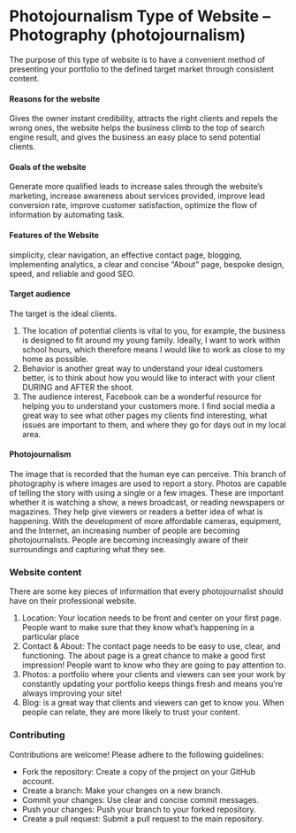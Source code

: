 # Photojournalism Type of Website – Photography (photojournalism)

The purpose of this type of website is to have a convenient method of presenting your portfolio to the defined target market through consistent content.

#### Reasons for the website
Gives the owner instant credibility, attracts the right clients and repels the wrong ones, the website helps the business climb to the top of search engine result, and gives the business an easy place to send potential clients.

#### Goals of the website
Generate more qualified leads to increase sales through the website’s marketing, increase awareness about services provided, improve lead conversion rate, improve customer satisfaction, optimize the flow of information by automating task. 

#### Features of the Website
simplicity, clear navigation, an effective contact page, blogging, implementing analytics, a clear and concise “About” page, bespoke design, speed, and reliable and good SEO.

#### Target audience
The target is the ideal clients.
1.	The location of potential clients is vital to you, for example, the business is designed to fit around my young family. Ideally, I want to work within school hours, which therefore means I would like to work as close to my home as possible. 
2.	Behavior is another great way to understand your ideal customers better, is to think about how you would like to interact with your client DURING and AFTER the shoot. 
3.	The audience interest, Facebook can be a wonderful resource for helping you to understand your customers more. 
I find social media a great way to see what other pages my clients find interesting, what issues are important to them, and where they go for days out in my local area.

#### Photojournalism 
The image that is recorded that the human eye can perceive. This branch of photography is where images are used to report a story. Photos are capable of telling the story with using a single or a few images. These are important whether it is watching a show, a news broadcast, or reading newspapers or magazines. They help give viewers or readers a better idea of what is happening. With the development of more affordable cameras, equipment, and the Internet, an increasing number of people are becoming photojournalists. People are becoming increasingly aware of their surroundings and capturing what they see.

### Website content
There are some key pieces of information that every photojournalist should have on their professional website. 
1.	Location: Your location needs to be front and center on your first page. People want to make sure that they know what’s happening in a particular place 
2.	Contact & About: The contact page needs to be easy to use, clear, and functioning. The about page is a great chance to make a good first impression! People want to know who they are going to pay attention to. 
3.	Photos:  a portfolio where your clients and viewers can see your work by constantly updating your portfolio keeps things fresh and means you’re always improving your site!
4.	Blog: is a great way that clients and viewers can get to know you. When people can relate, they are more likely to trust your content.

### Contributing

Contributions are welcome! Please adhere to the following guidelines:

- Fork the repository: Create a copy of the project on your GitHub account.
- Create a branch: Make your changes on a new branch.
- Commit your changes: Use clear and concise commit messages.
- Push your changes: Push your branch to your forked repository.
- Create a pull request: Submit a pull request to the main repository.
